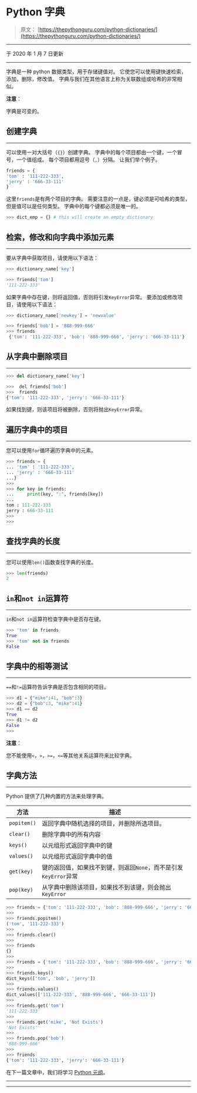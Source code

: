 # Python 字典

> 原文： [https://thepythonguru.com/python-dictionaries/](https://thepythonguru.com/python-dictionaries/)

* * *

于 2020 年 1 月 7 日更新

* * *

字典是一种 python 数据类型，用于存储键值对。 它使您可以使用键快速检索，添加，删除，修改值。 字典与我们在其他语言上称为关联数组或哈希的非常相似。

**注意**：

字典是可变的。

## 创建字典

* * *

可以使用一对大括号（`{}`）创建字典。 字典中的每个项目都由一个键，一个冒号，一个值组成。 每个项目都用逗号（`,`）分隔。 让我们举个例子。

```py
friends = {
'tom' : '111-222-333',
'jerry' : '666-33-111'
}

```

这里`friends`是有两个项目的字典。 需要注意的一点是，键必须是可哈希的类型，但是值可以是任何类型。 字典中的每个键都必须是唯一的。

```py
>>> dict_emp = {} # this will create an empty dictionary

```

## 检索，修改和向字典中添加元素

* * *

要从字典中获取项目，请使用以下语法：

```py
>>> dictionary_name['key']

```

```py
>>> friends['tom']
'111-222-333'

```

如果字典中存在键，则将返回值，否则将引发`KeyError`异常。 要添加或修改项目，请使用以下语法：

```py
>>> dictionary_name['newkey'] = 'newvalue'

```

```py
>>> friends['bob'] = '888-999-666'
>>> friends
 {'tom': '111-222-333', 'bob': '888-999-666', 'jerry': '666-33-111'}

```

## 从字典中删除项目

* * *

```py
>>> del dictionary_name['key']

```

```py
>>>  del friends['bob']
>>>  friends
{'tom': '111-222-333', 'jerry': '666-33-111'}

```

如果找到键，则该项目将被删除，否则将抛出`KeyError`异常。

## 遍历字典中的项目

* * *

您可以使用`for`循环遍历字典中的元素。

```py
>>> friends = {
... 'tom' : '111-222-333',
... 'jerry' : '666-33-111'
...}
>>>
>>> for key in friends:
...     print(key, ":", friends[key])
...
tom : 111-222-333
jerry : 666-33-111
>>>
>>>

```

## 查找字典的长度

* * *

您可以使用`len()`函数查找字典的长度。

```py
>>> len(friends)
2

```

## `in`和`not in`运算符

* * *

`in`和`not in`运算符检查字典中是否存在键。

```py
>>> 'tom' in friends
True
>>> 'tom' not in friends
False

```

## 字典中的相等测试

* * *

`==`和`!=`运算符告诉字典是否包含相同的项目。

```py
>>> d1 = {"mike":41, "bob":3}
>>> d2 = {"bob":3, "mike":41}
>>> d1 == d2
True
>>> d1 != d2
False
>>>

```

**注意**：

您不能使用`<`，`>`，`>=`，`<=`等其他关系运算符来比较字典。

## 字典方法

* * *

Python 提供了几种内置的方法来处理字典。

| 方法 | 描述 |
| --- | --- |
| `popitem()` | 返回字典中随机选择的项目，并删除所选项目。 |
| `clear()` | 删除字典中的所有内容 |
| `keys()` | 以元组形式返回字典中的键 |
| `values()` | 以元组形式返回字典中的值 |
| `get(key)` | 键的返回值，如果找不到键，则返回`None`，而不是引发`KeyError`异常 |
| `pop(key)` | 从字典中删除该项目，如果找不到该键，则会抛出`KeyError` |

```py
>>> friends = {'tom': '111-222-333', 'bob': '888-999-666', 'jerry': '666-33-111'}
>>>
>>> friends.popitem()
('tom', '111-222-333')
>>>
>>> friends.clear()
>>>
>>> friends
{}
>>>
>>> friends = {'tom': '111-222-333', 'bob': '888-999-666', 'jerry': '666-33-111'}
>>>
>>> friends.keys()
dict_keys(['tom', 'bob', 'jerry'])
>>>
>>> friends.values()
dict_values(['111-222-333', '888-999-666', '666-33-111'])
>>>
>>> friends.get('tom')
'111-222-333'
>>>
>>> friends.get('mike', 'Not Exists')
'Not Exists'
>>>
>>> friends.pop('bob')
'888-999-666'
>>>
>>> friends
{'tom': '111-222-333', 'jerry': '666-33-111'}

```

在下一篇文章中，我们将学习 [Python 元组](/python-tuples/)。

* * *

* * *